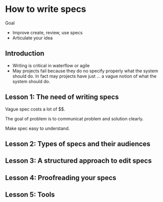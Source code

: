 # How to write specs

Goal

* Improve create, review, use specs
* Articulate your idea

## Introduction

* Writing is critical in waterflow or agile
* May projects fail because they do no specify properly what the system should do. In fact may projects have just ... a vague notion of what the system should do.

## Lesson 1: The need of writing specs

Vague spec costs a lot of $$.

The goal of problem is to communicat problem and solution clearly.

Make spec easy to understand.

## Lesson 2: Types of specs and their audiences
 
## Lesson 3: A structured approach to edit specs

## Lesson 4: Proofreading your specs

## Lesson 5: Tools 


